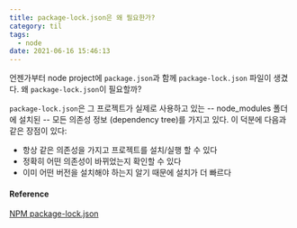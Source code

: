 ```yaml
---
title: package-lock.json은 왜 필요한가?
category: til
tags:
  - node
date: 2021-06-16 15:46:13
---
```


언젠가부터 node project에 `package.json`과 함께 `package-lock.json` 파일이 생겼다. 왜 `package-lock.json`이 필요할까?

`package-lock.json`은 그 프로젝트가 실제로 사용하고 있는 -- node_modules 폴더에 설치된 -- 모든 의존성 정보 (dependency tree)를 가지고 있다. 이 덕분에 다음과 같은 장점이 있다:

- 항상 같은 의존성을 가지고 프로젝트를 설치/실행 할 수 있다
- 정확히 어떤 의존성이 바뀌었는지 확인할 수 있다
- 이미 어떤 버전을 설치해야 하는지 알기 때문에 설치가 더 빠르다

#### Reference
[NPM package-lock.json](https://docs.npmjs.com/cli/v7/configuring-npm/package-lock-json)